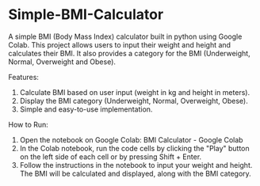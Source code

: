 # Simple-BMI-Calculator
A simple BMI (Body Mass Index) calculator built in python using Google Colab. This project allows users to input their weight and height and calculates their BMI. It also provides a category for the BMI (Underweight, Normal, Overweight and Obese). 

Features:
1. Calculate BMI based on user input (weight in kg and height in meters).
2. Display the BMI category
(Underweight, Normal, Overweight, Obese).
3. Simple and easy-to-use implementation.

How to Run:
1. Open the notebook on Google Colab:
BMI Calculator - Google Colab
2. In the Colab notebook, run the code cells by clicking the "Play" button on the left side of each cell or by pressing Shift + Enter.
3. Follow the instructions in the notebook to input your weight and height. The BMI will be calculated and displayed, along with the BMI category. 